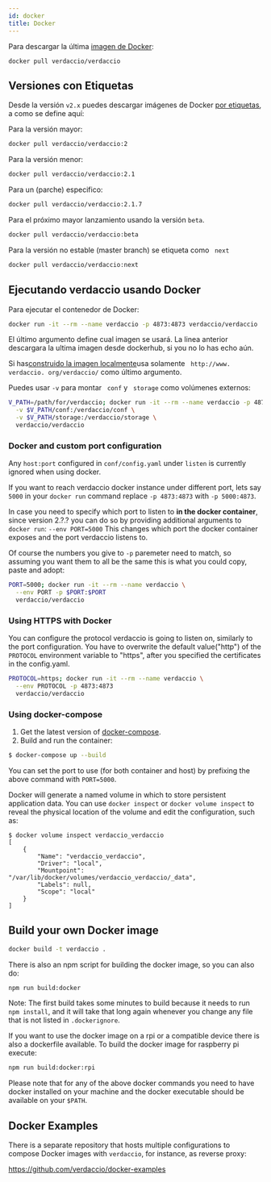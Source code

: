 ```yaml
---
id: docker
title: Docker
---
```

Para descargar la última [imagen de Docker](https://hub.docker.com/r/verdaccio/verdaccio/):

`docker pull verdaccio/verdaccio`

## Versiones con Etiquetas

Desde la versión `v2.x` puedes descargar imágenes de Docker [por etiquetas](https://hub.docker.com/r/verdaccio/verdaccio/tags/), a como se define aquí:

Para la versión mayor:

```bash
docker pull verdaccio/verdaccio:2
```

Para la versión menor:

```bash
docker pull verdaccio/verdaccio:2.1
```

Para un (parche) especifico:

```bash
docker pull verdaccio/verdaccio:2.1.7
```

Para el próximo mayor lanzamiento usando la versión `beta`.

```bash
docker pull verdaccio/verdaccio:beta
```

Para la versión no estable (master branch) se etiqueta como ` next`

```bash
docker pull verdaccio/verdaccio:next
```

## Ejecutando verdaccio usando Docker

Para ejecutar el contenedor de Docker:

```bash
docker run -it --rm --name verdaccio -p 4873:4873 verdaccio/verdaccio
```

El último argumento define cual imagen se usará. La linea anterior descargara la ultima imagen desde dockerhub, si you no lo has echo aún.

Si has[construido la imagen localmente](#build-your-own-docker-image)usa solamente ` http://www. verdaccio. org/verdaccio/` como último argumento.

Puedes usar `-v` para montar ` conf` y ` storage` como volúmenes externos:

```bash
V_PATH=/path/for/verdaccio; docker run -it --rm --name verdaccio -p 4873:4873 \
  -v $V_PATH/conf:/verdaccio/conf \
  -v $V_PATH/storage:/verdaccio/storage \
  verdaccio/verdaccio
```

### Docker and custom port configuration

Any `host:port` configured in `conf/config.yaml` under `listen` is currently ignored when using docker.

If you want to reach verdaccio docker instance under different port, lets say `5000` in your `docker run` command replace `-p 4873:4873` with `-p 5000:4873`.

In case you need to specify which port to listen to **in the docker container**, since version 2.?.? you can do so by providing additional arguments to `docker run`: `--env PORT=5000` This changes which port the docker container exposes and the port verdaccio listens to.

Of course the numbers you give to `-p` paremeter need to match, so assuming you want them to all be the same this is what you could copy, paste and adopt:

```bash
PORT=5000; docker run -it --rm --name verdaccio \
  --env PORT -p $PORT:$PORT
  verdaccio/verdaccio
```

### Using HTTPS with Docker

You can configure the protocol verdaccio is going to listen on, similarly to the port configuration. You have to overwrite the default value("http") of the `PROTOCOL` environment variable to "https", after you specified the certificates in the config.yaml.

```bash
PROTOCOL=https; docker run -it --rm --name verdaccio \
  --env PROTOCOL -p 4873:4873
  verdaccio/verdaccio
```

### Using docker-compose

1. Get the latest version of [docker-compose](https://github.com/docker/compose).
2. Build and run the container:

```bash
$ docker-compose up --build
```

You can set the port to use (for both container and host) by prefixing the above command with `PORT=5000`.

Docker will generate a named volume in which to store persistent application data. You can use `docker inspect` or `docker volume inspect` to reveal the physical location of the volume and edit the configuration, such as:

    $ docker volume inspect verdaccio_verdaccio
    [
        {
            "Name": "verdaccio_verdaccio",
            "Driver": "local",
            "Mountpoint": "/var/lib/docker/volumes/verdaccio_verdaccio/_data",
            "Labels": null,
            "Scope": "local"
        }
    ]
    
    

## Build your own Docker image

```bash
docker build -t verdaccio .
```

There is also an npm script for building the docker image, so you can also do:

```bash
npm run build:docker
```

Note: The first build takes some minutes to build because it needs to run `npm install`, and it will take that long again whenever you change any file that is not listed in `.dockerignore`.

If you want to use the docker image on a rpi or a compatible device there is also a dockerfile available. To build the docker image for raspberry pi execute:

```bash
npm run build:docker:rpi
```

Please note that for any of the above docker commands you need to have docker installed on your machine and the docker executable should be available on your `$PATH`.

## Docker Examples

There is a separate repository that hosts multiple configurations to compose Docker images with `verdaccio`, for instance, as reverse proxy:

https://github.com/verdaccio/docker-examples